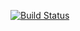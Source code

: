 [![Build Status](https://dev.azure.com/fernandoco/AKS-Policies-PoC/_apis/build/status%2FCI%20AKS%20Policies?branchName=main)](https://dev.azure.com/fernandoco/AKS-Policies-PoC/_build/latest?definitionId=7&branchName=main)